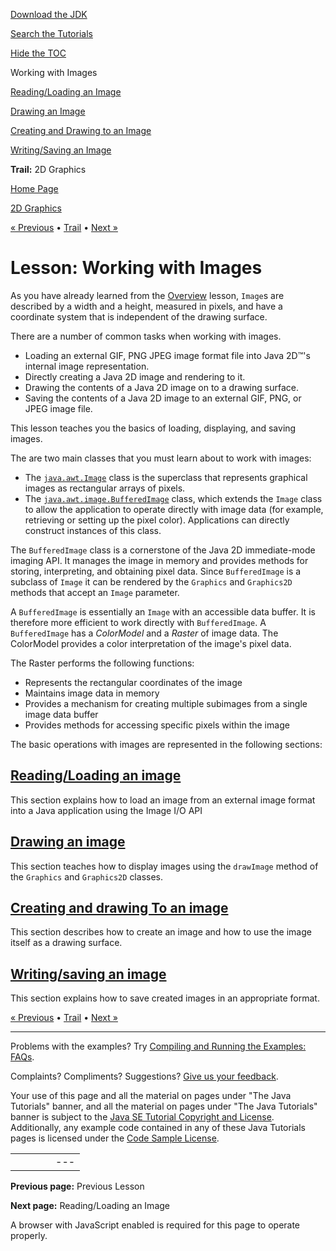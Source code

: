 [Download
the JDK](http://java.sun.com/javase/6/download.jsp)
  
[Search the
Tutorials](../../search.html)
  
[Hide the TOC](javascript:toggleLeft())

Working with Images

[Reading/Loading an Image](loadimage.html)

[Drawing an Image](drawimage.html)

[Creating and Drawing to an Image](drawonimage.html)

[Writing/Saving an Image](saveimage.html)

**Trail:** 2D Graphics

[Home Page](../../index.html)
>
[2D Graphics](../index.html)

[« Previous](../text/index.html) • [Trail](../TOC.html) • [Next »](loadimage.html)

# Lesson: Working with Images

As you have already learned from the [Overview](../overview/images.html)
lesson, `Image`s are described by a width and a height, measured in pixels,
and have a coordinate system that is independent of the drawing surface.

There are a number of common tasks when working with images.

* Loading an external GIF, PNG JPEG image format file into Java 2D™'s internal image representation.
* Directly creating a Java 2D image and rendering to it.
* Drawing the contents of a Java 2D image on to a drawing surface.
* Saving the contents of a Java 2D image to an external GIF, PNG, or JPEG image file.

This lesson teaches you the basics of loading, displaying, and saving images.

The are two main classes that you must learn about to work with images:

* The
  [`java.awt.Image`](http://download.oracle.com/javase/7/docs/api/java/awt/Image.html) class is the superclass that
  represents graphical images as rectangular arrays of pixels.
* The
  [`java.awt.image.BufferedImage`](http://download.oracle.com/javase/7/docs/api/java/awt/image/BufferedImage.html) class, which extends the `Image` class to allow the application to operate directly with image
  data (for example, retrieving or setting up the pixel color). Applications can
  directly construct instances of this class.

The `BufferedImage` class is a cornerstone of the Java 2D immediate-mode
imaging API. It manages the image in memory and provides methods for storing, interpreting,
and obtaining pixel data.
Since `BufferedImage` is a subclass of `Image` it can be rendered by the
`Graphics` and `Graphics2D` methods that accept an `Image` parameter.

A `BufferedImage` is essentially an `Image` with an accessible data buffer.
It is therefore more efficient to work directly with `BufferedImage`.
A `BufferedImage` has a *ColorModel* and a *Raster* of image data. The ColorModel provides a color interpretation of the image's pixel data.

The Raster performs the following functions:

* Represents the rectangular coordinates of the image
* Maintains image data in memory
* Provides a mechanism for creating multiple subimages from a single image data buffer
* Provides methods for accessing specific pixels within the image

The basic operations with images are represented in the following sections:

## [Reading/Loading an image](loadimage.html)

This section explains how to load an image from an external image
format into a Java application using the Image I/O API

## [Drawing an image](drawimage.html)

This section teaches how to display images using the `drawImage`
method of the `Graphics` and `Graphics2D` classes.

## [Creating and drawing To an image](drawonimage.html)

This section describes how to create an image and how to use the
image itself as a drawing surface.

## [Writing/saving an image](saveimage.html)

This section explains how to save created images in an appropriate format.

[« Previous](../text/index.html)
•
[Trail](../TOC.html)
•
[Next »](loadimage.html)

---

Problems with the examples? Try [Compiling and Running
the Examples: FAQs](../../information/run-examples.html).
  
Complaints? Compliments? Suggestions? [Give
us your feedback](http://download.oracle.com/javase/feedback.html).

Your use of this page and all the material on pages under "The Java Tutorials" banner,
and all the material on pages under "The Java Tutorials" banner is subject to the [Java SE Tutorial Copyright
and License](../../information/license.html).
Additionally, any example code contained in any of these Java
Tutorials pages is licensed under the
[Code
Sample License](http://developers.sun.com/license/berkeley_license.html).

|  |  |  |  |  |
| --- | --- | --- | --- | --- |
| |  |  | | --- | --- | | duke image | Oracle logo | | [About Oracle](http://www.oracle.com/us/corporate/index.html) | [Oracle Technology Network](http://www.oracle.com/technology/index.html) | [Terms of Service](https://www.samplecode.oracle.com/servlets/CompulsoryClickThrough?type=TermsOfService) | Copyright © 1995, 2011 Oracle and/or its affiliates. All rights reserved. |

**Previous page:** Previous Lesson
  
**Next page:** Reading/Loading an Image




A browser with JavaScript enabled is required for this page to operate properly.